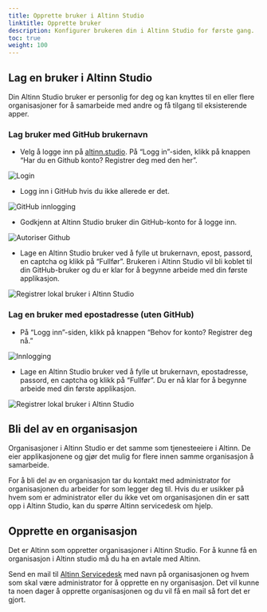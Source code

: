 ```yaml
---
title: Opprette bruker i Altinn Studio
linktitle: Opprette bruker
description: Konfigurer brukeren din i Altinn Studio for første gang.
toc: true
weight: 100
---
```


## Lag en bruker i Altinn Studio
Din Altinn Studio bruker er personlig for deg og kan knyttes til en eller flere organisasjoner for å samarbeide med andre og få tilgang til eksisterende apper. 

### Lag bruker med GitHub brukernavn

- Velg å logge inn på [altinn.studio](https://altinn.studio).
På “Logg in”-siden, klikk på knappen “Har du en Github konto? Registrer deg med den her”.

![Login](login-as.png "Logg inn")

- Logg inn i GitHub hvis du ikke allerede er det.

![GitHub innlogging](github-login.png "GitHub innlogging")

- Godkjenn at Altinn Studio bruker din GitHub-konto for å logge inn.

![Autoriser Github](authorize-altinn.png "Autoriser GitHub")

- Lage en Altinn Studio bruker ved å fylle ut brukernavn, epost, passord, en captcha og klikk på “Fullfør”.
  Brukeren i Altinn Studio vil bli koblet til din GitHub-bruker og du er klar for å begynne arbeide med din første applikasjon. 

![Registrer lokal bruker i Altinn Studio](register-gitea.png "Registrer lokal bruker i Altinn Studio")


### Lag en bruker med epostadresse (uten GitHub)

- På “Logg inn”-siden, klikk på knappen “Behov for konto? Registrer deg nå.”

![Innlogging](login-as.png "Logg inn")

- Lage en Altinn Studio bruker ved å fylle ut brukernavn, epostadresse, passord, en captcha og klikk på “Fullfør”. Du er nå klar for å begynne arbeide med din første applikasjon. 

![Registrer lokal bruker i Altinn Studio](register-gitea.png "Registrer lokal bruker i Altinn Studio")

## Bli del av en organisasjon
Organisasjoner i Altinn Studio er det samme som tjenesteeiere i Altinn.
De eier applikasjonene og gjør det mulig for flere innen samme organisasjon å samarbeide.

For å bli del av en organisasjon tar du kontakt med administrator for organisasjonen du arbeider for som legger deg til.
Hvis du er usikker på hvem som er administrator eller du ikke vet om organisasjonen din er satt opp i Altinn Studio, kan du spørre Altinn servicedesk om hjelp.

## Opprette en organisasjon
Det er Altinn som oppretter organisasjoner i Altinn Studio. For å kunne få en organisasjon i Altinn studio må du ha en avtale med Altinn. 

Send en mail til [Altinn Servicedesk](mailto:tjenesteeier@altinn.no) med navn på organisasjonen og hvem som skal være administrator for å opprette en ny organisasjon.
Det vil kunne ta noen dager å opprette organisasjonen og du vil få en mail så fort det er gjort.
